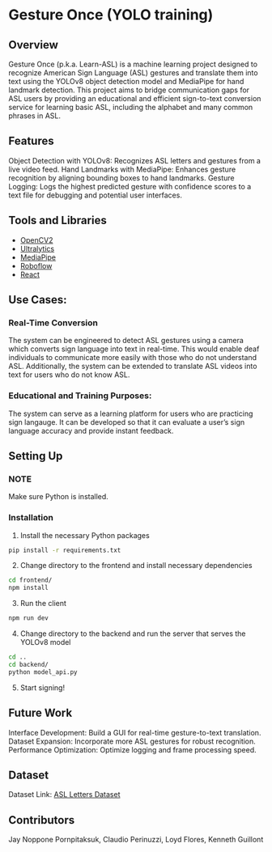 # Gesture Once (YOLO training)

## Overview
Gesture Once (p.k.a. Learn-ASL) is a machine learning project designed to recognize American Sign Language (ASL) gestures and translate them into text using the YOLOv8 object detection model and MediaPipe for hand landmark detection. 
This project aims to bridge communication gaps for ASL users by providing an educational and efficient sign-to-text conversion service for learning basic ASL, including the alphabet and many common phrases in ASL.

## Features
Object Detection with YOLOv8: Recognizes ASL letters and gestures from a live video feed.
Hand Landmarks with MediaPipe: Enhances gesture recognition by aligning bounding boxes to hand landmarks.
Gesture Logging: Logs the highest predicted gesture with confidence scores to a text file for debugging and potential user interfaces.

## Tools and Libraries
- [OpenCV2](https://docs.opencv.org/4.x/d6/d00/tutorial_py_root.html)
- [Ultralytics](https://github.com/ultralytics/ultralytics)
- [MediaPipe](https://ai.google.dev/edge/mediapipe/solutions/guide)
- [Roboflow](https://docs.roboflow.com/)
- [React](https://react.dev/)

## Use Cases:

### Real-Time Conversion
The system can be engineered to detect ASL gestures using a camera which converts sign language into text in real-time. This would enable deaf individuals to communicate more easily with those who do not understand ASL. Additionally, the system can be extended to translate ASL videos into text for users who do not know ASL.

### Educational and Training Purposes:
The system can serve as a learning platform for users who are practicing sign langauge. It can be developed so that it can evaluate a user’s sign language accuracy and provide instant feedback.

## Setting Up
### NOTE
Make sure Python is installed.
### Installation
1. Install the necessary Python packages
```bash
pip install -r requirements.txt
```
2. Change directory to the frontend and install necessary dependencies
```bash
cd frontend/
npm install
```
3. Run the client
```bash
npm run dev
```
4. Change directory to the backend and run the server that serves the YOLOv8 model
```bash
cd ..
cd backend/
python model_api.py
```
5. Start signing!
## Future Work
Interface Development: Build a GUI for real-time gesture-to-text translation.
Dataset Expansion: Incorporate more ASL gestures for robust recognition.
Performance Optimization: Optimize logging and frame processing speed.

## Dataset
Dataset Link: [ASL Letters Dataset](https://public.roboflow.com/object-detection/american-sign-language-letters)

## Contributors
Jay Noppone Pornpitaksuk, Claudio Perinuzzi, Loyd Flores, Kenneth Guillont
